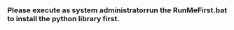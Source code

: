 ### Please execute as system administratorrun the RunMeFirst.bat to install the python library first.
